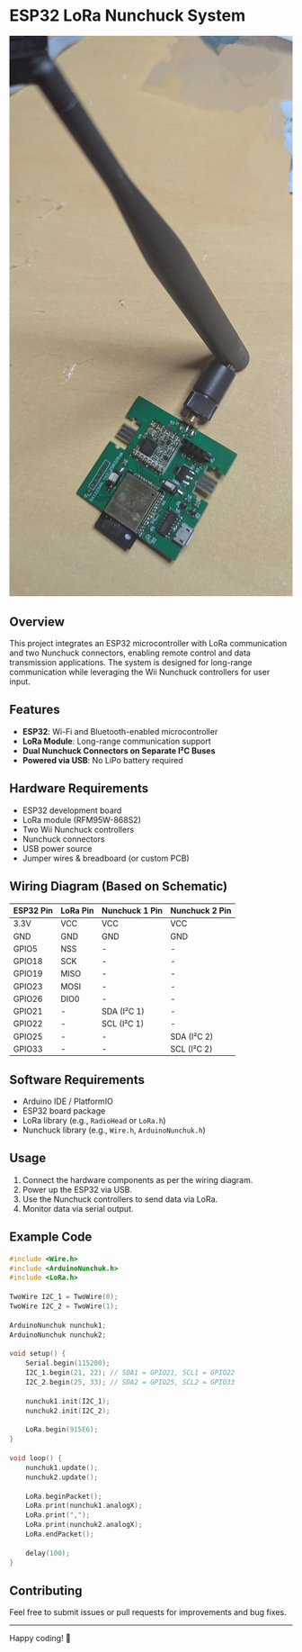 # ESP32 LoRa Nunchuck System

![real](./real.jpg)

## Overview
This project integrates an ESP32 microcontroller with LoRa communication and two Nunchuck connectors, enabling remote control and data transmission applications. The system is designed for long-range communication while leveraging the Wii Nunchuck controllers for user input.

## Features
- **ESP32**: Wi-Fi and Bluetooth-enabled microcontroller
- **LoRa Module**: Long-range communication support
- **Dual Nunchuck Connectors on Separate I²C Buses**
- **Powered via USB**: No LiPo battery required

## Hardware Requirements
- ESP32 development board
- LoRa module (RFM95W-868S2)
- Two Wii Nunchuck controllers
- Nunchuck connectors
- USB power source
- Jumper wires & breadboard (or custom PCB)

## Wiring Diagram (Based on Schematic)
| ESP32 Pin | LoRa Pin | Nunchuck 1 Pin | Nunchuck 2 Pin |
|-----------|---------|---------------|---------------|
| 3.3V      | VCC     | VCC           | VCC           |
| GND       | GND     | GND           | GND           |
| GPIO5     | NSS     | -             | -             |
| GPIO18    | SCK     | -             | -             |
| GPIO19    | MISO    | -             | -             |
| GPIO23    | MOSI    | -             | -             |
| GPIO26    | DIO0    | -             | -             |
| GPIO21    | -       | SDA (I²C 1)   | -             |
| GPIO22    | -       | SCL (I²C 1)   | -             |
| GPIO25    | -       | -             | SDA (I²C 2)   |
| GPIO33    | -       | -             | SCL (I²C 2)   |

## Software Requirements
- Arduino IDE / PlatformIO
- ESP32 board package
- LoRa library (e.g., `RadioHead` or `LoRa.h`)
- Nunchuck library (e.g., `Wire.h`, `ArduinoNunchuk.h`)

## Usage
1. Connect the hardware components as per the wiring diagram.
2. Power up the ESP32 via USB.
3. Use the Nunchuck controllers to send data via LoRa.
4. Monitor data via serial output.

## Example Code
```cpp
#include <Wire.h>
#include <ArduinoNunchuk.h>
#include <LoRa.h>

TwoWire I2C_1 = TwoWire(0);
TwoWire I2C_2 = TwoWire(1);

ArduinoNunchuk nunchuk1;
ArduinoNunchuk nunchuk2;

void setup() {
    Serial.begin(115200);
    I2C_1.begin(21, 22); // SDA1 = GPIO21, SCL1 = GPIO22
    I2C_2.begin(25, 33); // SDA2 = GPIO25, SCL2 = GPIO33
    
    nunchuk1.init(I2C_1);
    nunchuk2.init(I2C_2);
    
    LoRa.begin(915E6);
}

void loop() {
    nunchuk1.update();
    nunchuk2.update();
    
    LoRa.beginPacket();
    LoRa.print(nunchuk1.analogX);
    LoRa.print(",");
    LoRa.print(nunchuk2.analogX);
    LoRa.endPacket();
    
    delay(100);
}
```

## Contributing
Feel free to submit issues or pull requests for improvements and bug fixes.

---
Happy coding! 🚀
